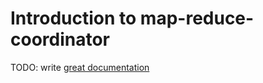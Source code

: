 # Introduction to map-reduce-coordinator

TODO: write [great documentation](http://jacobian.org/writing/what-to-write/)
